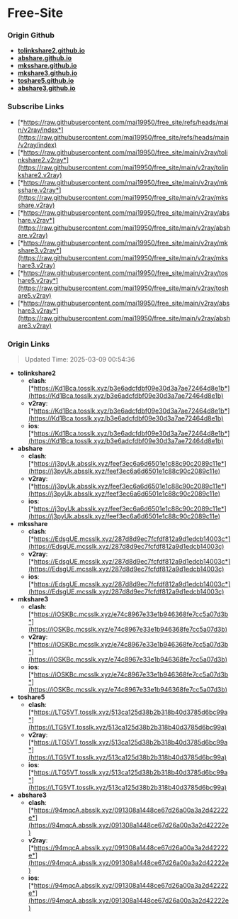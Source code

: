 # Free-Site

### Origin Github

- [**tolinkshare2.github.io**](https://github.com/tolinkshare2/tolinkshare2.github.io)
- [**abshare.github.io**](https://github.com/abshare/abshare.github.io)
- [**mksshare.github.io**](https://github.com/mksshare/mksshare.github.io)
- [**mkshare3.github.io**](https://github.com/mkshare3/mkshare3.github.io)
- [**toshare5.github.io**](https://github.com/toshare5/toshare5.github.io)
- [**abshare3.github.io**](https://github.com/abshare3/abshare3.github.io)

### Subscribe Links

- [*https://raw.githubusercontent.com/mai19950/free_site/refs/heads/main/v2ray/index*](https://raw.githubusercontent.com/mai19950/free_site/refs/heads/main/v2ray/index)
- [*https://raw.githubusercontent.com/mai19950/free_site/main/v2ray/tolinkshare2.v2ray*](https://raw.githubusercontent.com/mai19950/free_site/main/v2ray/tolinkshare2.v2ray)
- [*https://raw.githubusercontent.com/mai19950/free_site/main/v2ray/mksshare.v2ray*](https://raw.githubusercontent.com/mai19950/free_site/main/v2ray/mksshare.v2ray)
- [*https://raw.githubusercontent.com/mai19950/free_site/main/v2ray/abshare.v2ray*](https://raw.githubusercontent.com/mai19950/free_site/main/v2ray/abshare.v2ray)
- [*https://raw.githubusercontent.com/mai19950/free_site/main/v2ray/mkshare3.v2ray*](https://raw.githubusercontent.com/mai19950/free_site/main/v2ray/mkshare3.v2ray)
- [*https://raw.githubusercontent.com/mai19950/free_site/main/v2ray/toshare5.v2ray*](https://raw.githubusercontent.com/mai19950/free_site/main/v2ray/toshare5.v2ray)
- [*https://raw.githubusercontent.com/mai19950/free_site/main/v2ray/abshare3.v2ray*](https://raw.githubusercontent.com/mai19950/free_site/main/v2ray/abshare3.v2ray)

### Origin Links

> Updated Time: 2025-03-09 00:54:36

- **tolinkshare2**
  - **clash**: [*https://Kd1Bca.tosslk.xyz/b3e6adcfdbf09e30d3a7ae72464d8e1b*](https://Kd1Bca.tosslk.xyz/b3e6adcfdbf09e30d3a7ae72464d8e1b)
  - **v2ray**: [*https://Kd1Bca.tosslk.xyz/b3e6adcfdbf09e30d3a7ae72464d8e1b*](https://Kd1Bca.tosslk.xyz/b3e6adcfdbf09e30d3a7ae72464d8e1b)
  - **ios**: [*https://Kd1Bca.tosslk.xyz/b3e6adcfdbf09e30d3a7ae72464d8e1b*](https://Kd1Bca.tosslk.xyz/b3e6adcfdbf09e30d3a7ae72464d8e1b)
- **abshare**
  - **clash**: [*https://j3pyUk.absslk.xyz/feef3ec6a6d6501e1c88c90c2089c11e*](https://j3pyUk.absslk.xyz/feef3ec6a6d6501e1c88c90c2089c11e)
  - **v2ray**: [*https://j3pyUk.absslk.xyz/feef3ec6a6d6501e1c88c90c2089c11e*](https://j3pyUk.absslk.xyz/feef3ec6a6d6501e1c88c90c2089c11e)
  - **ios**: [*https://j3pyUk.absslk.xyz/feef3ec6a6d6501e1c88c90c2089c11e*](https://j3pyUk.absslk.xyz/feef3ec6a6d6501e1c88c90c2089c11e)
- **mksshare**
  - **clash**: [*https://EdsgUE.mcsslk.xyz/287d8d9ec7fcfdf812a9d1edcb14003c*](https://EdsgUE.mcsslk.xyz/287d8d9ec7fcfdf812a9d1edcb14003c)
  - **v2ray**: [*https://EdsgUE.mcsslk.xyz/287d8d9ec7fcfdf812a9d1edcb14003c*](https://EdsgUE.mcsslk.xyz/287d8d9ec7fcfdf812a9d1edcb14003c)
  - **ios**: [*https://EdsgUE.mcsslk.xyz/287d8d9ec7fcfdf812a9d1edcb14003c*](https://EdsgUE.mcsslk.xyz/287d8d9ec7fcfdf812a9d1edcb14003c)
- **mkshare3**
  - **clash**: [*https://iOSKBc.mcsslk.xyz/e74c8967e33e1b946368fe7cc5a07d3b*](https://iOSKBc.mcsslk.xyz/e74c8967e33e1b946368fe7cc5a07d3b)
  - **v2ray**: [*https://iOSKBc.mcsslk.xyz/e74c8967e33e1b946368fe7cc5a07d3b*](https://iOSKBc.mcsslk.xyz/e74c8967e33e1b946368fe7cc5a07d3b)
  - **ios**: [*https://iOSKBc.mcsslk.xyz/e74c8967e33e1b946368fe7cc5a07d3b*](https://iOSKBc.mcsslk.xyz/e74c8967e33e1b946368fe7cc5a07d3b)
- **toshare5**
  - **clash**: [*https://LTG5VT.tosslk.xyz/513ca125d38b2b318b40d3785d6bc99a*](https://LTG5VT.tosslk.xyz/513ca125d38b2b318b40d3785d6bc99a)
  - **v2ray**: [*https://LTG5VT.tosslk.xyz/513ca125d38b2b318b40d3785d6bc99a*](https://LTG5VT.tosslk.xyz/513ca125d38b2b318b40d3785d6bc99a)
  - **ios**: [*https://LTG5VT.tosslk.xyz/513ca125d38b2b318b40d3785d6bc99a*](https://LTG5VT.tosslk.xyz/513ca125d38b2b318b40d3785d6bc99a)
- **abshare3**
  - **clash**: [*https://94mqcA.absslk.xyz/091308a1448ce67d26a00a3a2d42222e*](https://94mqcA.absslk.xyz/091308a1448ce67d26a00a3a2d42222e)
  - **v2ray**: [*https://94mqcA.absslk.xyz/091308a1448ce67d26a00a3a2d42222e*](https://94mqcA.absslk.xyz/091308a1448ce67d26a00a3a2d42222e)
  - **ios**: [*https://94mqcA.absslk.xyz/091308a1448ce67d26a00a3a2d42222e*](https://94mqcA.absslk.xyz/091308a1448ce67d26a00a3a2d42222e)
